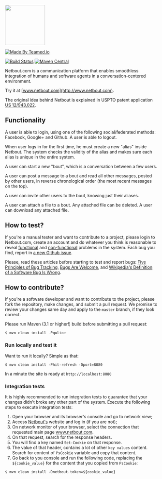 <img src="http://img.netbout.com/logo.svg" width="132px"/>

[![Made By Teamed.io](http://img.teamed.io/btn.svg)](http://www.teamed.io)

[![Build Status](https://travis-ci.org/yegor256/netbout.svg?branch=master)](https://travis-ci.org/yegor256/netbout)
[![Maven Central](https://maven-badges.herokuapp.com/maven-central/com.netbout/netbout/badge.svg)](https://maven-badges.herokuapp.com/maven-central/com.netbout/netbout)

Netbout.com is a communication platform that enables smoothless integration
of humans and software agents in a conversation-centered environment.

Try it at [www.netbout.com](http://www.netbout.com).

The original idea behind Netbout is explained in USPTO patent application [US 12/943,022](https://www.google.com/patents/US20120117164).

## Functionality

A user is able to login, using one of the following social/federated methods: Facebook, Google+ and Github.
A user is able to logout.

When user logs in for the first time, he must create a new "alias" inside Netbout. The system checks
the validity of the alias and makes sure each alias is unique in the entire system.

A user can start a new "bout", which is a conversation between a few users.

A user can post a message to a bout and read all other messages, posted by other users, in reverse chronological order (the most recent messages on the top).

A user can invite other users to the bout, knowing just their aliases.

A user can attach a file to a bout. Any attached file can be deleted. A user can download any attached file.

## How to test?

If you're a manual tester and want to contribute to a project, please
login to Netbout.com, create an account and do whatever you think is reasonable
to reveal [functional](http://en.wikipedia.org/wiki/Functional_requirement) 
and [non-functional](http://en.wikipedia.org/wiki/Non-functional_requirement) 
problems in the system. Each bug you
find, report in [a new Github issue](https://github.com/yegor256/netbout/issues/new).

Please, read these articles before starting to test and report bugs:
[Five Principles of Bug Tracking](http://www.yegor256.com/2014/11/24/principles-of-bug-tracking.html),
[Bugs Are Welcome](http://www.yegor256.com/2014/04/13/bugs-are-welcome.html),
and
[Wikipedia's Definition of a Software Bug Is Wrong](http://www.yegor256.com/2015/06/11/wikipedia-bug-definition.html).

## How to contribute?

If you're a software developer and want to contribute to 
the project, please fork the repository, make changes, and submit a pull request.
We promise to review your changes same day and apply to
the `master` branch, if they look correct.

Please run Maven (3.1 or higher!) build before submitting a pull request:

```
$ mvn clean install -Pqulice
```

### Run locally and test it

Want to run it locally? Simple as that:

```
$ mvn clean install -Phit-refresh -Dport=8080
```

In a minute the site is ready at `http://localhost:8080`

### Integration tests

It is highly recommended to run integration tests to guarantee that your changes didn't broke any other part of the system.
Execute the following steps to execute integration tests:

1. Open your browser and its browser's console and go to network view;
1. Access [Netbout's](http://www.netbout.com/) website and log in (if you are not);
1. On network monitor of your browser, select the connection that requested main page www.netbout.com.
1. On that request, search for the response headers.
1. You will find a key named `Set-Cookie` on that response.
1. The value of that header, contains a lot of other `key values` content. Search for content of `PsCookie` variable and copy that content.
1. Go back to you console and run the following code, replacing the `${cookie_value}` for the content that you copied from `PsCookie`:

  ```
  $ mvn clean install -Dnetbout.token=${cookie_value}
  ```
